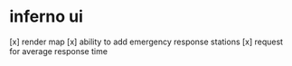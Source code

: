 # inferno ui

[x] render map
[x] ability to add emergency response stations
[x] request for average response time
